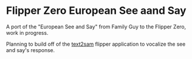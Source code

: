 # Flipper Zero European See aand Say
A port of the "European See and Say" from Family Guy to the Flipper Zero, work in progress.

Planning to build off of the [text2sam](https://github.com/Round-Pi/flipperzero-text2sam?tab=readme-ov-file) flipper application to vocalize the see and say's response.
